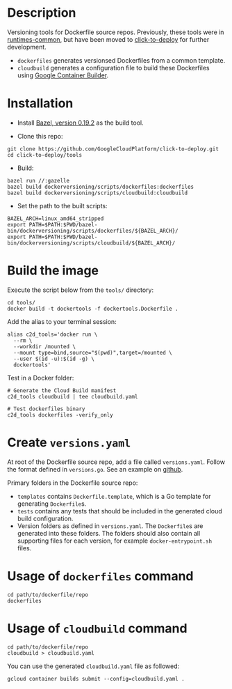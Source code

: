 # Description

Versioning tools for Dockerfile source repos. Previously, these tools were in  [runtimes-common](https://github.com/GoogleCloudPlatform/runtimes-common/tree/b39744e5a8588beba847a271e379b864a6ac2939), but have been moved to [click-to-deploy](https://github.com/GoogleCloudPlatform/click-to-deploy) for further development.

- `dockerfiles` generates versionsed Dockerfiles from a common template.
- `cloudbuild` generates a configuration file to build these Dockerfiles using
  [Google Container Builder](https://cloud.google.com/container-builder/docs/).

# Installation

- Install [Bazel, version 0.19.2](https://bazel.build) as the build tool.

- Clone this repo:

``` shell
git clone https://github.com/GoogleCloudPlatform/click-to-deploy.git
cd click-to-deploy/tools
```

- Build:

``` shell
bazel run //:gazelle
bazel build dockerversioning/scripts/dockerfiles:dockerfiles
bazel build dockerversioning/scripts/cloudbuild:cloudbuild
```

- Set the path to the built scripts:

``` shell
BAZEL_ARCH=linux_amd64_stripped
export PATH=$PATH:$PWD/bazel-bin/dockerversioning/scripts/dockerfiles/${BAZEL_ARCH}/
export PATH=$PATH:$PWD/bazel-bin/dockerversioning/scripts/cloudbuild/${BAZEL_ARCH}/
```

# Build the image

Execute the script below from the `tools/` directory:

```shell
cd tools/
docker build -t dockertools -f dockertools.Dockerfile .
```

Add the alias to your terminal session:

```shell
alias c2d_tools='docker run \
  --rm \
  --workdir /mounted \
  --mount type=bind,source="$(pwd)",target=/mounted \
  --user $(id -u):$(id -g) \
  dockertools'
```

Test in a Docker folder:

```shell
# Generate the Cloud Build manifest
c2d_tools cloudbuild | tee cloudbuild.yaml

# Test dockerfiles binary
c2d_tools dockerfiles -verify_only
```

# Create `versions.yaml`

At root of the Dockerfile source repo, add a file called `versions.yaml`.
Follow the format defined in `versions.go`. See an example on
[github](https://github.com/GoogleCloudPlatform/mysql-docker).

Primary folders in the Dockerfile source repo:

- `templates` contains `Dockerfile.template`, which is a Go template for
  generating `Dockerfile`s.
- `tests` contains any tests that should be included in the generated cloud
  build configuration.
- Version folders as defined in `versions.yaml`. The `Dockerfile`s are
  generated into these folders. The folders should also contain all
  supporting files for each version, for example `docker-entrypoint.sh` files.

# Usage of `dockerfiles` command

``` shell
cd path/to/dockerfile/repo
dockerfiles
```

# Usage of `cloudbuild` command

``` shell
cd path/to/dockerfile/repo
cloudbuild > cloudbuild.yaml
```

You can use the generated `cloudbuild.yaml` file as followed:

``` shell
gcloud container builds submit --config=cloudbuild.yaml .
```
